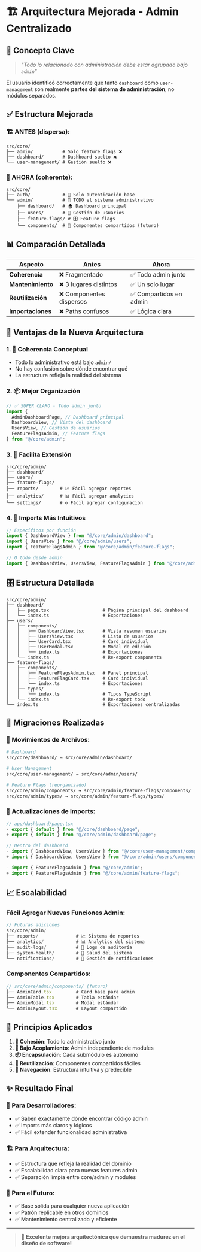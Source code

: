 # 🏗️ Arquitectura Mejorada - Admin Centralizado

## 🎯 **Concepto Clave**

> _"Todo lo relacionado con administración debe estar agrupado bajo `admin`"_

El usuario identificó correctamente que tanto `dashboard` como `user-management` son realmente **partes del sistema de administración**, no módulos separados.

## ✅ **Estructura Mejorada**

### **🏗️ ANTES (dispersa):**

```
src/core/
├── admin/           # Solo feature flags ❌
├── dashboard/       # Dashboard suelto ❌
└── user-management/ # Gestión suelto ❌
```

### **🎯 AHORA (coherente):**

```
src/core/
├── auth/            # 🔐 Solo autenticación base
└── admin/           # 👑 TODO el sistema administrativo
    ├── dashboard/   # 🏠 Dashboard principal
    ├── users/       # 👥 Gestión de usuarios
    ├── feature-flags/ # 🎛️ Feature flags
    └── components/  # 🧩 Componentes compartidos (futuro)
```

## 📊 **Comparación Detallada**

| Aspecto           | Antes                    | Ahora                   |
| ----------------- | ------------------------ | ----------------------- |
| **Coherencia**    | ❌ Fragmentado           | ✅ Todo admin junto     |
| **Mantenimiento** | ❌ 3 lugares distintos   | ✅ Un solo lugar        |
| **Reutilización** | ❌ Componentes dispersos | ✅ Compartidos en admin |
| **Importaciones** | ❌ Paths confusos        | ✅ Lógica clara         |

## 🚀 **Ventajas de la Nueva Arquitectura**

### **1. 🧠 Coherencia Conceptual**

- Todo lo administrativo está bajo `admin/`
- No hay confusión sobre dónde encontrar qué
- La estructura refleja la realidad del sistema

### **2. 📦 Mejor Organización**

```typescript
// ✅ SUPER CLARO - Todo admin junto
import {
  AdminDashboardPage, // Dashboard principal
  DashboardView, // Vista del dashboard
  UsersView, // Gestión de usuarios
  FeatureFlagsAdmin, // Feature flags
} from "@/core/admin";
```

### **3. 🔄 Facilita Extensión**

```
src/core/admin/
├── dashboard/
├── users/
├── feature-flags/
├── reports/        # 📈 Fácil agregar reportes
├── analytics/      # 📊 Fácil agregar analytics
└── settings/       # ⚙️ Fácil agregar configuración
```

### **4. 🎯 Imports Más Intuitivos**

```typescript
// Específicos por función
import { DashboardView } from "@/core/admin/dashboard";
import { UsersView } from "@/core/admin/users";
import { FeatureFlagsAdmin } from "@/core/admin/feature-flags";

// O todo desde admin
import { DashboardView, UsersView, FeatureFlagsAdmin } from "@/core/admin";
```

## 🎛️ **Estructura Detallada**

```
src/core/admin/
├── dashboard/
│   ├── page.tsx                    # Página principal del dashboard
│   └── index.ts                    # Exportaciones
├── users/
│   ├── components/
│   │   ├── DashboardView.tsx       # Vista resumen usuarios
│   │   ├── UsersView.tsx           # Lista de usuarios
│   │   ├── UserCard.tsx            # Card individual
│   │   ├── UserModal.tsx           # Modal de edición
│   │   └── index.ts                # Exportaciones
│   └── index.ts                    # Re-export components
├── feature-flags/
│   ├── components/
│   │   ├── FeatureFlagsAdmin.tsx   # Panel principal
│   │   ├── FeatureFlagCard.tsx     # Card individual
│   │   └── index.ts                # Exportaciones
│   ├── types/
│   │   └── index.ts                # Tipos TypeScript
│   └── index.ts                    # Re-export todo
└── index.ts                        # Exportaciones centralizadas
```

## 🔧 **Migraciones Realizadas**

### **📁 Movimientos de Archivos:**

```bash
# Dashboard
src/core/dashboard/ → src/core/admin/dashboard/

# User Management
src/core/user-management/ → src/core/admin/users/

# Feature Flags (reorganizado)
src/core/admin/components/ → src/core/admin/feature-flags/components/
src/core/admin/types/ → src/core/admin/feature-flags/types/
```

### **📝 Actualizaciones de Imports:**

```typescript
// app/dashboard/page.tsx
- export { default } from "@/core/dashboard/page";
+ export { default } from "@/core/admin/dashboard/page";

// Dentro del dashboard
- import { DashboardView, UsersView } from "@/core/user-management/components";
+ import { DashboardView, UsersView } from "@/core/admin/users/components";

- import { FeatureFlagsAdmin } from "@/core/admin";
+ import { FeatureFlagsAdmin } from "@/core/admin/feature-flags";
```

## 📈 **Escalabilidad**

### **Fácil Agregar Nuevas Funciones Admin:**

```typescript
// Futuras adiciones
src/core/admin/
├── reports/              # 📈 Sistema de reportes
├── analytics/            # 📊 Analytics del sistema
├── audit-logs/           # 📝 Logs de auditoría
├── system-health/        # 🏥 Salud del sistema
└── notifications/        # 🔔 Gestión de notificaciones
```

### **Componentes Compartidos:**

```typescript
// src/core/admin/components/ (futuro)
├── AdminCard.tsx         # Card base para admin
├── AdminTable.tsx        # Tabla estándar
├── AdminModal.tsx        # Modal estándar
└── AdminLayout.tsx       # Layout compartido
```

## 🎯 **Principios Aplicados**

1. **👑 Cohesión**: Todo lo administrativo junto
2. **🎯 Bajo Acoplamiento**: Admin independiente de modules
3. **📦 Encapsulación**: Cada submódulo es autónomo
4. **🔄 Reutilización**: Componentes compartidos fáciles
5. **🧭 Navegación**: Estructura intuitiva y predecible

## ✨ **Resultado Final**

### **🎯 Para Desarrolladores:**

- ✅ Saben exactamente dónde encontrar código admin
- ✅ Imports más claros y lógicos
- ✅ Fácil extender funcionalidad administrativa

### **🏗️ Para Arquitectura:**

- ✅ Estructura que refleja la realidad del dominio
- ✅ Escalabilidad clara para nuevas features admin
- ✅ Separación limpia entre core/admin y modules

### **🚀 Para el Futuro:**

- ✅ Base sólida para cualquier nueva aplicación
- ✅ Patrón replicable en otros dominios
- ✅ Mantenimiento centralizado y eficiente

---

> **🎉 Excelente mejora arquitectónica que demuestra madurez en el diseño de software!**
